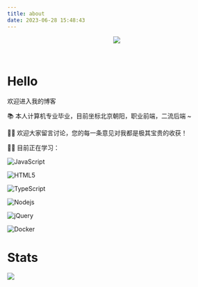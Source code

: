 ```yaml
---
title: about
date: 2023-06-28 15:48:43
---
```


<div align="center">

<img order-radius="100px" src="https://readme-typing-svg.herokuapp.com/?lines=console.log(%22Hello!%22))"/></div>
<br>

# Hello

欢迎进入我的博客

📚 本人计算机专业毕业，目前坐标北京朝阳，职业前端，二流后端 ~

👏🏻 欢迎大家留言讨论，您的每一条意见对我都是极其宝贵的收获！

<!-- 📢 本站所有Markdown样式均使用[Github Markdown](https://github.com/sindresorhus/github-markdown-css)样式库。 -->

💪🏻 目前正在学习：

![JavaScript](https://img.shields.io/badge/-JavaScript-oringe?style=flat-square&logo=javascript)

![HTML5](https://img.shields.io/badge/-HTML5-E34F26?style=flat-square&logo=html5&logoColor=white)

![TypeScript](https://img.shields.io/badge/typescript-%23007ACC.svg?style=flat-square&logo=typescript&logoColor=white)

![Nodejs](https://img.shields.io/badge/-Nodejs-c0ebd?style=flat-square&logo=Node.js)

![jQuery](https://img.shields.io/badge/jquery-%230769AD.svg?style=style=flat-square&logo=jquery&logoColor=white)

![Docker](https://img.shields.io/badge/-Docker-FCC624?style=flat-square&logo=docker)

# Stats

<div style="display: flex; gap: 1rem;">
<!-- <img src="https://github-readme-stats.vercel.app/api?username=Ljp10086" /> -->

<img src="https://github-readme-stats.vercel.app/api/top-langs/?username=Ljp10086&layout=compact&hide_border=true&langs_count=10" />
</div>
